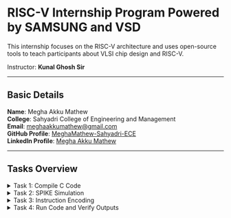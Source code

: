 # RISC-V Internship Program **Powered by SAMSUNG and VSD**

This internship focuses on the RISC-V architecture and uses open-source tools to teach participants about VLSI chip design and RISC-V.

Instructor: **Kunal Ghosh Sir**

---

## Basic Details

**Name**: Megha Akku Mathew  
**College**: Sahyadri College of Engineering and Management  
**Email**: [meghaakkumathew@gmail.com](mailto:meghaakkumathew@gmail.com)  
**GitHub Profile**: [MeghaMathew-Sahyadri-ECE](https://github.com/MeghaMathew-Sahyadri-ECE)  
**LinkedIn Profile**: [Megha Akku Mathew](https://www.linkedin.com/in/megha-akku-mathew-1545b2257/)

---

## Tasks Overview

<details>
<summary>Task 1: Compile C Code</summary>

The task involved referring to C-based and RISC-V-based lab videos and executing the process of compiling C code using GCC and the RISC-V compiler.

</details>

<details>
<summary>Task 2: SPIKE Simulation</summary>

- Performing SPIKE simulation.
- Debugging the C code in Interactive Debugging Mode using Spike.

</details>

<details>
<summary>Task 3: Instruction Encoding</summary>

The goal is to identify the instruction type, decode the given instructions, and represent the exact 32-bit machine code in the desired format.


### Instruction 1: `lui a0, 0x2b`  
![Screenshot 2025-01-16 183517](https://github.com/user-attachments/assets/88e483b3-8f7f-4345-b1d9-3de21147da54)  
**Operation**: Load the upper 20 bits of an immediate (`0x2b`) into register `a0`.  
- **Opcode**: `0110111` (for `lui`)  
- **Destination Register (rd)**: `a0` → `x10` (binary: `01010`)  
- **Immediate (imm[31:12])**: `0x2b` → `0000000000101011` (binary)  
**Encoding into Machine Code**:  
imm[31:12]         | rd      | opcode --->0000000000101011  | 01010   | 0110111  
- **Binary**: `0000000000101011010100110111`  
- **Hexadecimal**: `0x002b537`  

---

### Instruction 2: `addi sp, sp, -32`  
![Screenshot 2025-01-16 184848](https://github.com/user-attachments/assets/129cff5e-fb51-4c4a-b84d-9873402b46e3)  
**Operation**: Add `-32` to the stack pointer (`sp`).  
- **Opcode**: `0010011` (for immediate arithmetic operations like `addi`)  
- **Function (funct3)**: `000` (for addition)  
- **Source Register (rs1)**: `sp` → `x2` (binary: `00010`)  
- **Destination Register (rd)**: `sp` → `x2` (binary: `00010`)  
- **Immediate (imm[11:0])**: `-32` → `1111111111100000` (12-bit two’s complement)  
**Encoding into Machine Code**:  
imm[11:0]        | rs1    | funct3 | rd      | opcode -----> 111111111110     | 00010  | 000    | 00010   | 0010011  
- **Binary**: `11111111111000010000100110011`  
- **Hexadecimal**: `0xfe010113`

---

### Instruction 3: `sd ra, 24(sp)`  
![Screenshot 2025-01-16 184929](https://github.com/user-attachments/assets/a965e099-9b5b-488a-bcae-841197513dfd)  
**Operation**: Store the value in `ra` into memory at offset `24` from `sp`.  
- **Opcode**: `0100011` (for store instructions)  
- **Function (funct3)**: `011` (for `sd`, store double-word)  
- **Source Register 1 (rs1)**: `sp` → `x2` (binary: `00010`)  
- **Source Register 2 (rs2)**: `ra` → `x1` (binary: `00001`)  
- **Immediate (imm[11:0])**:  
  - **imm[11:5]**: `0000011`  
  - **imm[4:0]**: `11000`  
**Encoding into Machine Code**:  
imm[11:5] | rs2   | rs1    | funct3 | imm[4:0] | opcode ------> 0000011   | 00001 | 00010  | 011    | 11000    | 0100011  
- **Binary**: `000001100001000100110000100011`  
- **Hexadecimal**: `0x01801323`

---

### Instruction 4: `jal ra, 10438`  
![Screenshot 2025-01-16 184953](https://github.com/user-attachments/assets/78558d34-6ddc-42cf-9de2-e81884d96629)  
**Operation**: Jump to the address 10438 and store the return address in ra.  
- **Opcode**: `1101111` (for `jal`).  
- **Destination Register (rd)**: ra is x1 (binary: `00001`).  
- **Immediate (imm[20|10:1|11|19:12])**: Immediate 10438 in binary: 001010001001110 (split into fields):  
  - imm[20]: `0`  
  - imm[10:1]: `0100010011`  
  - imm[11]: `0`  
  - imm[19:12]: `00101000`  
**Encoding into Machine Code**:  
imm[20|10:1|11|19:12] | rd      | opcode -------> 0|0100010011|0|00101000| 00001  | 1101111  
- **Binary**: `0000000100100011000101110111`  
- **Hexadecimal**: `0x370001e7`

---

### Instruction 5: `ret`  
![Screenshot 2025-01-17 135951](https://github.com/user-attachments/assets/0be2f752-044f-4a0f-a480-f889f182a3fb)  
**Operation**: Return to the calling function. This is equivalent to `jalr x0, ra, 0` in RISC-V assembly.  
- **Opcode**: `1100111` (for `jalr`)  
- **Source Register (rs1)**: `ra` → `x1` (binary: `00001`)  
- **Destination Register (rd)**: `x0` → `x0` (binary: `00000`)  
- **Immediate**: `0`  
**Encoding into Machine Code**:  
imm[11:0] | rs1    | funct3 | rd    | opcode -----> 000000000000     | 00001  | 000    | 00000  | 1100111  
- **Binary**: `00000000000000010000000001110011`  
- **Hexadecimal**: `0x00000067`

---

### Instruction 6: `bnez a5, offset`  
![Screenshot 2025-01-17 130933](https://github.com/user-attachments/assets/56cd7a16-2dd8-4367-aeb7-e27033de646f)  
**Operation**: Branch to the specified offset if the value in register `a5` is not zero.  
- **Opcode**: `1100011` (for `branch` instructions)  
- **Source Register (rs1)**: `a5` → `x15` (binary: `01111`)  
- **Function (funct3)**: `001` (for `bnez`, branch if not zero)  
- **Immediate (offset)**: Branch target address relative to PC.  
**Encoding into Machine Code**:  
imm[12|10:5] | rs2   | rs1    | funct3 | imm[4:1|11] | opcode -----> 000000000000   | 01111  | 01111 | 001    | 00000   | 1100011  
- **Binary**: `000000000000011110001000000011`  
- **Hexadecimal**: `0x000f0043`

---

### Instruction 7: `andi a5, a5, 1`  
![Screenshot 2025-01-17 130917](https://github.com/user-attachments/assets/339ebf12-6cd5-4951-b800-06262c2af782)  
**Operation**: Performs a bitwise AND on register `a5` and the immediate value `1`, storing the result back in `a5`.  
- **Opcode**: `0010011` (for immediate arithmetic operations like `andi`)  
- **Function (funct3)**: `111` (for `andi`)  
- **Immediate (imm[11:0])**: `1`  
**Encoding into Machine Code**:  
imm[11:0] | rs1   | funct3 | rd    | opcode ------> 000000000001   | 01111  | 111    | 01111  | 0010011  
- **Binary**: `0000000000010111100010000110011`  
- **Hexadecimal**: `0x001f0763`

---

### Instruction 8: `lw a5, 12(sp)`  

![Screenshot 2025-01-17 130856](https://github.com/user-attachments/assets/0fe14acc-845a-4fb3-ac0f-3ff4783099b4)

**Operation**: Load a word from memory at offset `12` from the stack pointer (`sp`) into register `a5`.  
- **Opcode**: `0000011` (for load instructions)  
- **Function (funct3)**: `010` (for `lw`, load word)  
- **Source Register (rs1)**: `sp` → `x2` (binary: `00010`)  
- **Destination Register (rd)**: `a5` → `x15` (binary: `01111`)  
- **Immediate (imm[11:0])**: `12` → `00000000001100` (binary)

**Encoding into Machine Code:**

imm[11:0] | rs1    | funct3 | rd    | opcode -----> 000000000011     | 00010  | 010    | 01111  | 0000011

- **Binary**: `00000000001100010000101110000011`  
- **Hexadecimal**: `0x0002c783`

---

### Instruction 9: `li a0, 0`  

![Screenshot 2025-01-17 131023](https://github.com/user-attachments/assets/67bb7026-1faf-4a62-b771-b5a024925cdd)

**Operation**: Load the immediate value `0` into register `a0`.  
- **Opcode**: `0010011` (for immediate arithmetic operations like `li`)  
- **Function (funct3)**: `000` (for `addi` operation)  
- **Source Register (rs1)**: `x0` (binary: `00000`)  
- **Destination Register (rd)**: `a0` → `x10` (binary: `01010`)  
- **Immediate (imm[11:0])**: `0` → `000000000000` (binary)

**Encoding into Machine Code:**

imm[11:0] | rs1    | funct3 | rd    | opcode -----> 000000000000   | 00000  | 000    | 01010  | 0010011

- **Binary**: `00000000000000000000101000010011`  
- **Hexadecimal**: `0x00000293`

---
---

### Instruction 10: `j 100ec <main+0x3c>`  

![Screenshot 2025-01-17 131055](https://github.com/user-attachments/assets/023753a6-f6d9-46dd-9d22-b87df64483b5)

**Operation**: Perform an unconditional jump to the target address `100ec`, which is `main+0x3c`.  
- **Opcode**: `1101111` (for `j` jump instructions)  
- **Immediate (imm[20|10:1|11|19:12])**:  
  - Immediate `100ec` in binary: `000001001110110100000000000000` (split into fields)  
  - imm[20]: `0`  
  - imm[10:1]: `0011101101`  
  - imm[11]: `0`  
  - imm[19:12]: `00000000`  

**Encoding into Machine Code:**

imm[20|10:1|11|19:12] | rd    | opcode -----> 0|0011101101|0|00000000| 00000  | 1101111

- **Binary**: `00000000001110110101000000001111`  
- **Hexadecimal**: `0xfe5ff06f`

---

### Instruction 11: `ld ra, 24(sp)`  

![Screenshot 2025-01-17 130958](https://github.com/user-attachments/assets/509dbb03-7570-48db-a1cc-24f15b6a4e35)

**Operation**: Load a double-word from memory at offset `24` from the stack pointer (`sp`) into register `ra`.  
- **Opcode**: `0000011` (for load instructions)  
- **Function (funct3)**: `011` (for `ld`, load double-word)  
- **Source Register (rs1)**: `sp` → `x2` (binary: `00010`)  
- **Destination Register (rd)**: `ra` → `x1` (binary: `00001`)  
- **Immediate (imm[11:0])**: `24` → `00000000011000` (binary)

**Encoding into Machine Code:**

imm[11:0] | rs1    | funct3 | rd   | opcode -----> 000000000110     | 00010  | 011    | 00001  | 0000011

- **Binary**: `00000000011000010001000110000011`  
- **Hexadecimal**: `0x01813083`

---

### Instruction 12: `auipc ra, 0x0`  

![Screenshot 2025-01-17 142008](https://github.com/user-attachments/assets/40ccf672-c70c-4142-b7f3-47f179925618)

**Operation**: Adds the program counter (`PC`) value and an immediate value `0x0`, and stores the result in `ra`.  
- **Opcode**: `0010111` (for `auipc`, add upper immediate to program counter)  
- **Destination Register (rd)**: `ra` → `x1` (binary: `00001`)  
- **Immediate (imm[31:12])**: `0x0` → `000000000000` (binary)

**Encoding into Machine Code:**

imm[31:12] | rd    | opcode -----> 000000000000   | 00001  | 0010111

- **Binary**: `00000000000000000000000101110111`  
- **Hexadecimal**: `0x00000097`

---

### Instruction 13: `jalr zero, 0x0(main-0x100b0)`  

![Screenshot 2025-01-17 142109](https://github.com/user-attachments/assets/d6a1f9eb-2671-4783-a63c-a62a69e5d490)

**Operation**: Perform a jump and link register to the address `main-0x100b0` and write the return address to `zero`.  
- **Opcode**: `1100111` (for `jalr` jump and link register)  
- **Function (funct3)**: `000` (for `jalr` with `x0` as destination)  
- **Source Register (rs1)**: `main` → `x1` (binary: `00001`)  
- **Immediate (imm[11:0])**: `0x0` → `000000000000` (binary)  

**Encoding into Machine Code:**

imm[11:0] | rs1    | funct3 | rd    | opcode -----> 000000000000   | 00001  | 000    | 00000  | 1100111

- **Binary**: `00000000000000001000000000001111`  
- **Hexadecimal**: `0x000000e7`
---

---

### Instruction 14: `jr zero # 0 <main-0x100b0>`  

![Screenshot 2025-01-17 142817](https://github.com/user-attachments/assets/7138fff3-cdcf-4d6b-a974-ffc370dd1bb0)

**Operation**: Perform a jump register to the address `main-0x100b0` and write the return address to register `zero`.  
- **Opcode**: `1100011` (for `jr` jump register)  
- **Function (funct3)**: `000` (for `jr` with `x0` as destination)  
- **Source Register (rs1)**: `main` → `x1` (binary: `00001`)  
- **Immediate (imm[11:0])**: `0x0` → `000000000000` (binary)

**Encoding into Machine Code:**

imm[11:0] | rs1    | funct3 | rd    | opcode -----> 000000000000   | 00001  | 000    | 00000  | 1100011

- **Binary**: `00000000000000001000000000000011`  
- **Hexadecimal**: `0x00000067`

---

### Instruction 15: `mv a1, a0`  

![Screenshot 2025-01-17 142801](https://github.com/user-attachments/assets/b0770975-a71a-4bd0-9552-0bb349004d35)

**Operation**: Move the value in register `a0` to register `a1`.  
- **Opcode**: `0110011` (for R-type register operations like `mv`)  
- **Function (funct3)**: `000` (for `mv` operation)  
- **Source Register (rs1)**: `a0` → `x10` (binary: `01010`)  
- **Source Register (rs2)**: `a0` → `x10` (binary: `01010`)  
- **Destination Register (rd)**: `a1` → `x11` (binary: `01011`)  
- **Function (funct7)**: `0000000` (for `mv` operation)

**Encoding into Machine Code:**

funct7 | rs2    | rs1    | funct3 | rd    | opcode -----> 0000000   | 01010  | 01010  | 000    | 01011  | 0110011

- **Binary**: `00000000010101001010100000000011`  
- **Hexadecimal**: `0x00050593`

---


</details>

<details>
<summary>Task 4: Run Code and Verify Outputs</summary>

# Task 4: RISCV Functional Simulation

This task contains the Verilog code for a simple RISCV core (`megha_rv32i.v`) and its corresponding testbench (`megha_rv32i_tb.v`). The simulation is executed using Icarus Verilog, and the waveform output is visualized in GTKWave.

## Task Objective

We will simulate the RISCV core and analyze the output waveforms for different RISCV instructions that have been hardcoded in the Verilog code. The instructions are based on the reference RISCV ISA but differ in the instruction bit patterns.

### Hardcoded Instructions:
Below are the instructions used in the reference repository compared to the standard RISCV ISA bit patterns:

![Instructions](https://github.com/user-attachments/assets/f1fc4e22-cbb4-44b8-aa57-e15a76f79145)


###To to perform functional simulation of RISCV
1. Create a new directory with your name mkdir <your_name>

2. Create two files by using touch command as megha_rv32i.v and megha_rv32i_tb.v

3. Copy the code from the reference github repo and paste it in your verilog and testbench files

![Generation n adding of code](https://github.com/user-attachments/assets/53ca8a64-c7c5-439b-8651-da1144d007ec)

![Compilation of code](https://github.com/user-attachments/assets/7d88c714-c416-4f61-b375-c61d4a915690)


Following are the differences between standard RISCV ISA and the Instruction Set given in the reference repository:

- **ADD R6, R2, R1**  
  - Standard RISCV ISA: `32'h00110333`  
  - Hardcoded ISA: `32'h02208300`
  
- **SUB R7, R1, R2**  
  - Standard RISCV ISA: `32'h402083b3`  
  - Hardcoded ISA: `32'h02209380`

- **AND R8, R1, R3**  
  - Standard RISCV ISA: `32'h0030f433`  
  - Hardcoded ISA: `32'h0230a400`

- **OR R9, R2, R5**  
  - Standard RISCV ISA: `32'h005164b3`  
  - Hardcoded ISA: `32'h02513480`

- **XOR R10, R1, R4**  
  - Standard RISCV ISA: `32'h0040c533`  
  - Hardcoded ISA: `32'h0240c500`

- **SLT R1, R2, R4**  
  - Standard RISCV ISA: `32'h0045a0b3`  
  - Hardcoded ISA: `32'h02415580`

- **ADDI R12, R4, 5**  
  - Standard RISCV ISA: `32'h004120b3`  
  - Hardcoded ISA: `32'h00520600`

- **BEQ R0, R0, 15**  
  - Standard RISCV ISA: `32'h00000f63`  
  - Hardcoded ISA: `32'h00f00002`

- **BNE R0, R1, 20**  
  - Standard RISCV ISA: `32'h00000163`  
  - Hardcoded ISA: `32'h02005063`

- **SLL R15, R1, R2**  
  - Standard RISCV ISA: `32'h002097b3`  
  - Hardcoded ISA: `32'h00208783`



### Simulation Output

![GTK simulation 1](https://github.com/user-attachments/assets/69f3f232-202a-4738-b1ba-71331cafbe79)

![simulation 3](https://github.com/user-attachments/assets/83af30f4-6891-4fd7-9231-edfadc65fa37)


</details>



